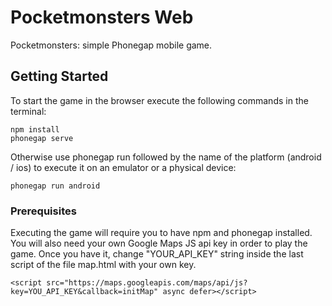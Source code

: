 # Pocketmonsters Web

Pocketmonsters: simple Phonegap mobile game. 

## Getting Started
To start the game in the browser execute the following commands in the terminal:
```
npm install
phonegap serve
```
Otherwise use phonegap run followed by the name of the platform (android / ios) to execute it on an emulator or a physical device:
```
phonegap run android
```

### Prerequisites

Executing the game will require you to have npm and phonegap installed. 
You will also need your own Google Maps JS api key in order to play the game.
Once you have it, change "YOUR_API_KEY" string inside the last script of the file map.html with your own key. 

```
<script src="https://maps.googleapis.com/maps/api/js?key=YOU_API_KEY&callback=initMap" async defer></script>
```